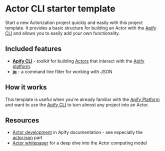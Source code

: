 # Actor CLI starter template

<!-- This is an Apify template readme -->

Start a new Actorization project quickly and easily with this project template. It provides a basic structure for building an Actor with the [Apify CLI](https://docs.apify.com/cli) and allows you to easily add your own functionality.

## Included features

- **[Apify CLI](https://docs.apify.com/cli/)** - toolkit for building [Actors](https://apify.com/actors) that interact with the [Apify platform](https://docs.apify.com/platform/).
- **[jq](https://jqlang.org/)** - a command line filter for working with JSON

## How it works

This template is useful when you're already familiar with the [Apify Platform](https://docs.apify.com/platform/) and want to use the [Apify CLI](https://docs.apify.com/cli) to turn almost any project into an Actor.

## Resources

- [Actor development](https://docs.apify.com/platform/actors/development) in Apify documentation - see especially the [actor.json](https://docs.apify.com/platform/actors/development/actor-definition/actor-json) part
- [Actor whitepaper](https://whitepaper.actor) for a deep dive into the Actor computing model
